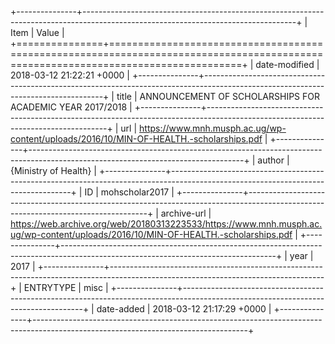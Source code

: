 +---------------+-----------------------------------------------------------------------------------------------------------------------------------+
| Item          | Value                                                                                                                             |
+===============+===================================================================================================================================+
| date-modified | 2018-03-12 21:22:21 +0000                                                                                                         |
+---------------+-----------------------------------------------------------------------------------------------------------------------------------+
| title         | ANNOUNCEMENT OF SCHOLARSHIPS FOR ACADEMIC YEAR 2017/2018                                                                          |
+---------------+-----------------------------------------------------------------------------------------------------------------------------------+
| url           | https://www.mnh.musph.ac.ug/wp-content/uploads/2016/10/MIN-OF-HEALTH.-scholarships.pdf                                            |
+---------------+-----------------------------------------------------------------------------------------------------------------------------------+
| author        | {Ministry of Health}                                                                                                              |
+---------------+-----------------------------------------------------------------------------------------------------------------------------------+
| ID            | mohscholar2017                                                                                                                    |
+---------------+-----------------------------------------------------------------------------------------------------------------------------------+
| archive-url   | https://web.archive.org/web/20180313223533/https://www.mnh.musph.ac.ug/wp-content/uploads/2016/10/MIN-OF-HEALTH.-scholarships.pdf |
+---------------+-----------------------------------------------------------------------------------------------------------------------------------+
| year          | 2017                                                                                                                              |
+---------------+-----------------------------------------------------------------------------------------------------------------------------------+
| ENTRYTYPE     | misc                                                                                                                              |
+---------------+-----------------------------------------------------------------------------------------------------------------------------------+
| date-added    | 2018-03-12 21:17:29 +0000                                                                                                         |
+---------------+-----------------------------------------------------------------------------------------------------------------------------------+